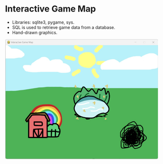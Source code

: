 # Interactive Game Map

- Libraries: sqlite3, pygame, sys.
- SQL is used to retrieve game data from a database.
- Hand-drawn graphics. 

![Main map screenshot](/screenshots/main_map.jpg)
